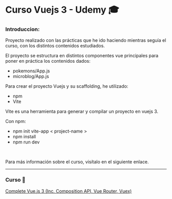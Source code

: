# Curso Vuejs 3 - Udemy 🎓
### Introduccion:
<p>Proyecto realizado con las prácticas que he ido haciendo mientras seguía el curso, con los distintos contenidos estudiados.</p>
<p>El proyecto se estructura en distintos componentes vue principales para poner en práctica los contenidos dados:</p>

*   pokemons/App.js
*   microblog/App.js

<p>Para crear el proyecto Vuejs y su scaffolding, he utilizado:</p>

*   npm
*   Vite

<p>Vite es una herramienta para generar y compilar un proyecto en vuejs 3.</p>

<p>Con npm:</p>

*   npm init vite-app < project-name >
*   npm install
*   npm run dev

<br>
<p>Para más información sobre el curso, visítalo en el siguiente enlace.</p>
<hr>

### Curso 🔎 
<a href="https://www.udemy.com/course/complete-vuejs-3-crash-course-composition-api-vue-router-vuex/" target="_blank">Complete Vue.js 3 (Inc. Composition API, Vue Router, Vuex)</a>
